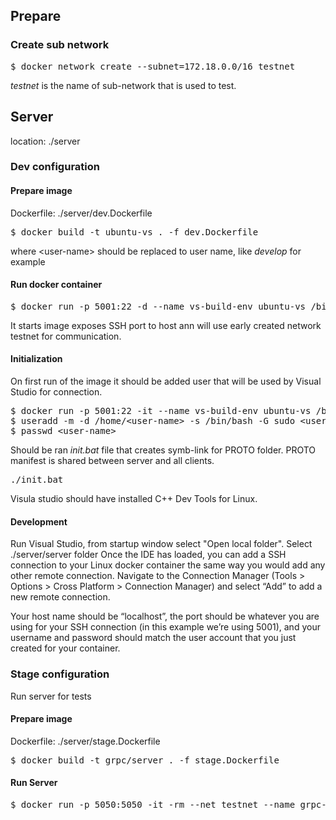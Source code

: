 ## Prepare
### Create sub network
<pre>$ docker network create --subnet=172.18.0.0/16 testnet</pre>
_testnet_ is the name of sub-network that is used to test.

## Server
location: ./server

### Dev configuration

#### Prepare image
Dockerfile: ./server/dev.Dockerfile
<pre>$ docker build -t ubuntu-vs . -f dev.Dockerfile</pre>

where &lt;user-name&gt; should be replaced to user name, like _develop_ for example

#### Run docker container
<pre>$ docker run -p 5001:22 -d --name vs-build-env ubuntu-vs /bin/bash</pre>
It starts image exposes SSH port to host ann will use early created network testnet for communication.

#### Initialization
On first run of the image it should be added user that will be used by Visual Studio for connection.
<pre>
$ docker run -p 5001:22 -it --name vs-build-env ubuntu-vs /bin/bash
$ useradd -m -d /home/&lt;user-name&gt; -s /bin/bash -G sudo &lt;user-name&gt;
$ passwd &lt;user-name&gt;
</pre>

Should be ran _init.bat_ file that creates symb-link for PROTO folder. PROTO manifest is shared between server and all clients.
<pre>
./init.bat
</pre>

Visula studio should have installed C++ Dev Tools for Linux.

#### Development
Run Visual Studio, from startup window select "Open local folder".
Select ./server/server folder
Once the IDE has loaded, you can add a SSH connection to your Linux docker container the same way you would add any other remote connection. Navigate to the Connection Manager (Tools > Options > Cross Platform > Connection Manager) and select “Add” to add a new remote connection.

Your host name should be “localhost”, the port should be whatever you are using for your SSH connection (in this example we’re using 5001), and your username and password should match the user account that you just created for your container.


### Stage configuration
Run server for tests

#### Prepare image
Dockerfile: ./server/stage.Dockerfile
<pre>$ docker build -t grpc/server . -f stage.Dockerfile</pre>

#### Run Server
<pre>$ docker run -p 5050:5050 -it -rm --net testnet --name grpc-server grpc/server</pre>